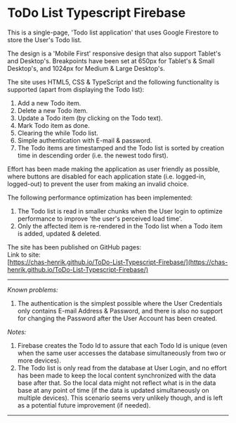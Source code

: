 # ToDo List Typescript Firebase

This is a single-page, 'Todo list application' that uses Google Firestore to store the User's Todo list.

The design is a 'Mobile First' responsive design that also support Tablet's and Desktop's. Breakpoints have been set at 650px for Tablet's & Small Desktop's, and 1024px for Medium & Large Desktop's.  
  
The site uses HTML5, CSS & TypeScript and the following functionality is supported (apart from displaying the Todo list):
1. Add a new Todo item.
2. Delete a new Todo item.
3. Update a Todo item (by clicking on the Todo text).
4. Mark Todo item as done.
5. Clearing the while Todo list.
6. Simple authentication with E-mail & password.
7. The Todo items are timestamped and the Todo list is sorted by creation time in descending order (i.e. the newest todo first).

Effort has been made making the application as user friendly as possible, where buttons are disabled for each application state (i.e. logged-in, logged-out) to prevent the user from making an invalid choice.

The following performance optimization has been implemented:
1. The Todo list is read in smaller chunks when the User login to optimize performance to improve 'the user's perceived load time'.
2. Only the affected item is re-rendered in the Todo list when a Todo item is added, updated & deleted.
  
The site has been published on GitHub pages:  
Link to site:  
[https://chas-henrik.github.io/ToDo-List-Typescript-Firebase/](https://chas-henrik.github.io/ToDo-List-Typescript-Firebase/)
  

***
*Known problems:*
1. The authentication is the simplest possible where the User Credentials only contains E-mail Address & Password, and there is also no support for changing the Password after the User Account has been created.
  
*Notes:*
1. Firebase creates the Todo Id to assure that each Todo Id is unique (even when the same user accesses the database simultaneously from two or more devices).
2. The Todo list is only read from the database at User Login, and no effort has been made to keep the local content synchronized with the data base after that. So the local data might not reflect what is in the data base at any point of time (if the data is updated simultaneously on multiple devices). This scenario seems very unlikely though, and is left as a potential future improvement (if needed).
  
***